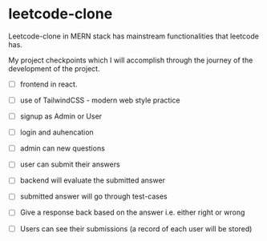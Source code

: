 # leetcode-clone

Leetcode-clone in MERN stack has mainstream functionalities that leetcode has.

My project checkpoints which I will accomplish through the journey of the development of the project.

- [ ] frontend in react.

- [ ] use of TailwindCSS - modern web style practice

- [ ] signup as Admin or User

- [ ] login and auhencation

- [ ] admin can new questions

- [ ] user can submit their answers

- [ ] backend will evaluate the submitted answer

- [ ] submitted answer will go through test-cases

- [ ] Give a response back based on the answer i.e. either right or wrong

- [ ] Users can see their submissions (a record of each user will be stored)
 
